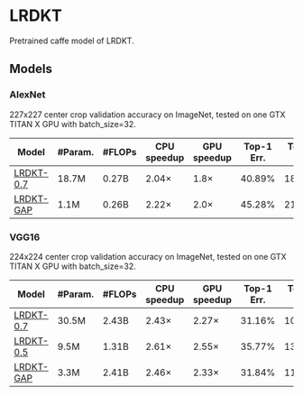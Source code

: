 # LRDKT

Pretrained caffe model of LRDKT.

## Models
### AlexNet
227x227 center crop validation accuracy on ImageNet, tested on one GTX TITAN X GPU with batch_size=32.

 | Model | #Param. | #FLOPs | CPU speedup | GPU speedup | Top-1 Err. | Top-5 Err. |  
| ------------- | ------------- | ------------- |  ------------- |  ------------- |  ------------- |   ------------- | 
| [LRDKT-0.7](https://drive.google.com/open?id=19VIhI3YH6w1F5IQ9B84ltkUczDR6H5eg) | 18.7M | 0.27B | 2.04× | 1.8× | 40.89% | 18.22% | 
| [LRDKT-GAP](https://drive.google.com/open?id=1IppCOGaVbm1YxvNyHZSLUU4RayXDNp0N) | 1.1M | 0.26B | 2.22× | 2.0× | 45.28% | 21.88% | 


### VGG16
224x224 center crop validation accuracy on ImageNet, tested on one GTX TITAN X GPU with batch_size=32.

 | Model | #Param. | #FLOPs | CPU speedup | GPU speedup | Top-1 Err. | Top-5 Err. |  
| ------------- | ------------- | ------------- |  ------------- |  ------------- |  ------------- |   ------------- | 
| [LRDKT-0.7](https://drive.google.com/open?id=1qAJK-LK48z61anzO8ij_txT0G_6CGQze) | 30.5M | 2.43B | 2.43× | 2.27× | 31.16% | 10.84% | 
| [LRDKT-0.5](https://drive.google.com/open?id=1f_QWBXlND9FbXoMwNCCbAGOkaXpuFF2V) | 9.5M | 1.31B | 2.61× | 2.55× | 35.77% | 13.9% | 
| [LRDKT-GAP](https://drive.google.com/open?id=1CRlYBcOKQydVM7itrNgqhHdh7YNx63gG) | 3.3M | 2.41B | 2.46× | 2.33× | 31.84% | 11.43% | 
